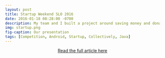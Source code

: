 ```yaml
---
layout: post
title: Startup Weekend SLO 2016
date: 2016-01-18 08:28:00 -0700
description: My team and I built a project around saving money and donating to schools.
img: startup.png
fig-caption: Our presentation
tags: [Competition, Android, Startup, Collectively, Java]
---
```


<p align="center">
  <a href="https://cla.calpoly.edu/news/2015/startup-weekend-2015s">Read the full article here</a>
</p>
